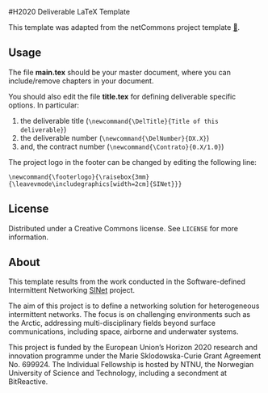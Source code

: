 
#H2020 Deliverable LaTeX Template

This template was adapted from the netCommons project template [🔗](http://www.netcommons.eu).

## Usage

The file **main.tex** should be your master document, where you can include/remove chapters in your document.

You should also edit the file **title.tex** for defining deliverable specific options. In particular:

1. the deliverable title (`\newcommand{\DelTitle}{Title of this deliverable}`)
2. the deliverable number  (`\newcommand{\DelNumber}{DX.X}`)
3. and, the contract number (`\newcommand{\Contrato}{0.X/1.0}`)

The project logo in the footer can be changed by editing the following line:

```
\newcommand{\footerlogo}{\raisebox{3mm}{\leavevmode\includegraphics[width=2cm]{SINet}}}
```

## License

Distributed under a Creative Commons license. See ``LICENSE`` for more information.

## About

This template results from the work conducted in the Software-defined Intermittent Networking [SINet](http://sinet.dpalma.eu) project.

The aim of this project is to define a networking solution for heterogeneous intermittent networks. The focus is on challenging environments such as the Arctic, addressing multi-disciplinary fields beyond surface communications, including space, airborne and underwater systems.

This project is funded by the European Union’s Horizon 2020 research and innovation programme under the Marie Sklodowska-Curie Grant Agreement No. 699924. The Individual Fellowship is hosted by NTNU, the Norwegian University of Science and Technology, including a secondment at BitReactive.


